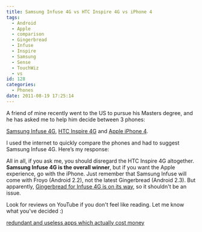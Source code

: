```yaml
---
title: Samsung Infuse 4G vs HTC Inspire 4G vs iPhone 4
tags:
  - Android
  - Apple
  - comparison
  - Gingerbread
  - Infuse
  - Inspire
  - Samsung
  - Sense
  - TouchWiz
  - vs
id: 128
categories:
  - Phones
date: 2011-08-19 17:25:14
---
```


A friend of mine recently went to the US to pursue his Masters degree, and he has asked me to help him decide between 3 phones:

[Samsung Infuse 4G](http://www.samsung.com/us/mobile/cell-phones/SGH-I997ZKAATT), [HTC Inspire 4G](http://www.htc.com/us/products/inspire-att) and [Apple iPhone 4](http://www.apple.com/iphone/design/).

I used the internet to quickly compare the phones and had to suggest Samsung Infuse 4G. Here’s my response:

All in all, if you ask me, you should disregard the HTC Inspire 4G altogether. **Samsung Infuse 4G is the overall winner**, but if you want the Apple experience, go with the iPhone. Just remember that Samsung Infuse will come with Froyo (Android 2.2), not the latest Gingerbread (Android 2.3). But apparently, [Gingerbread for Infuse 4G is on its way](http://phandroid.com/2011/08/12/att-samsung-infuse-4g-will-receive-gingerbread-update-this-month/), so it shouldn't be an issue.

Look for reviews on YouTube if you don't feel like reading. Let me know what you've decided :)

[redundant and useless apps which actually cost money](http://www.heartlessdoll.com/2009/02/10_absolutely_useless_iphone_apps_that_made_someon.php)